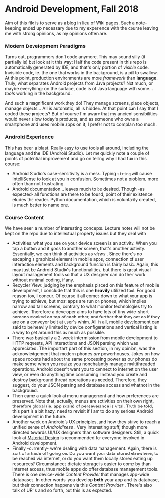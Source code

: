 # Android Development, Fall 2018
Aim of this file is to serve as a blog in lieu of Wiki pages. Such a note-keeping ended up necessary due to my experience
with the course leaving me with strong opinions, as my opinions often are.

### Modern Development Paradigms
Turns out, programmers don't code anymore. This may sound silly (it partially is) but look at it this way: Half the code
present in this repo is automatically generated by IDE, and that's only portion of _visible_ code. Invisible code, ie. the 
one that works in the background, is a pill to swallow. At this point, production environments are more _framework_ than
**language**. Truly, what separates Android projects from Java projects? Not much, or maybe everything: on the surface,
code is of Java language with some... _tools_ working in the background.

And such a magnificent work they do! They manage screens, place objects, manage objects... All is automatic, all is hidden.
At that point can I say that I coded these projects? But of course I'm aware that my ancient sensibilities would never allow
today's products, and as someone who owns a smartphone and uses mobile apps on it, I prefer not to complain too much.

### Android Experience
This has been a blast. Really easy to use tools all around, including the language and the IDE (Android Studio). Let me quickly
note a couple of points of potential improvement and go on telling why I had fun in this course:
* Android Studio's case-sensitivity is a mess. Typing ```string``` will cause IntelliSense to look at you in confusion.
Sometimes not a problem, more often than not frustrating.
* Android documentation... leaves much to be desired. Though -as expected- all functions are there to be found, point of their
existence eludes the reader. Python documentation, which is voluntarily created, is much better to name one.

### Course Content

We have seen a number of interesting concepts. Lecture notes will not be kept on the repo due to intellectual property issues
but they deal with
* Activities: what you see on your device screen is an activity. When you tap a button and it _goes_ to another screen, that's
another activity. Essentially, we can think of activities as _views_ . Since there's no escaping a graphical element in mobile
apps, connection of user interaction elements and background function is fairly basic. Again, this may just be Android Studio's
functionalities, but there is great visual layout management tools so that a UX designer can do their work without minimal coding,
if any.
* Recycler View: judging by the emphasis placed on this feature of mobile development, I conclude that this is one **heavily**
utilized tool. For good reason too, I concur. Of course it all comes down to what your app is trying to achieve, but most apps
are run on phones, which implies narrow and tall screens, contrary to what monitor technologies try to achieve. Therefore a developer
aims to have lots of tiny wide-short screens stacked on top of each other, and further that they act as if they are on a conveyor
belt at user's whim. All in all, mobile development can said to be heavily limited by device configurations and vertical listing is
a way to get around this as much as possible.
* There was basically a 2-week intermission from mobile development to HTTP requests, API interactions and JSON parsing which was
appreciated. The important part of this section, in my opinion, was the acknowledgement that modern phones _are_ powerhouses. Jokes
on how space rockets had about the same processing power as our phones do make sense when you realize you nonchalantly manage
multithreaded operations. Android doesn't want you to connect to internet on the user view, or even do anything time consuming.
Instead you create and destroy background thread operations as needed. Therefore, they suggest, do your JSON parsing and database
access and whatnot in the background.
* Then came a quick look at menu management and how preferences are preserved. Note that, actually, menus are activities on their own
right, therefore global (ie. app scale) of perseverance is vital. Truth be told, this part is a bit hazy, need to revisit if I am
to do any serious Android development in the future.
* Another week on Android's UX principles, and how they strive to reach a unified sense of _Android'ness_ . Very interesting stuff,
though more directed towards UI/UX designers than software designers. Still, a quick look at [Material Design](https://material.io/)
is recommended for everyone involved in Android development.
* Finally -currently- we're dealing with data management. Again, there is sort of a trade off going on: Do you want your data stored
elsewhere, to be reached via internet, or do you want them locally stored eating up resources? Circumstances dictate storage is easier
to come by than internet access, thus mobile apps do offer database management tools. There is one device-wide _Content Provider_ that
manages app-wide databases. In other words, you develop **both** your app and its database, but their connection happens via this
_Content Provider_ . There's also talk of URI's and so forth, but this is as expected.
